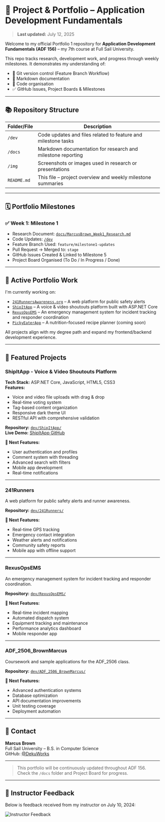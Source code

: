 # 📁 Project & Portfolio – Application Development Fundamentals

> **Last updated:** July 12, 2025

Welcome to my official Portfolio 1 repository for **Application Development Fundamentals (ADF 156)** – my 7th course at Full Sail University.

This repo tracks research, development work, and progress through weekly milestones. It demonstrates my understanding of:

- 🔁 Git version control (Feature Branch Workflow)
- 📝 Markdown documentation
- 📂 Code organisation
- ✅ GitHub Issues, Project Boards & Milestones

---

## 📚 Repository Structure

| Folder/File | Description |
|-------------|-------------|
| `/dev`      | Code updates and files related to feature and milestone tasks |
| `/docs`     | Markdown documentation for research and milestone reporting |
| `/img`      | Screenshots or images used in research or presentations |
| `README.md` | This file – project overview and weekly milestone summaries |

---

## 🗓️ Portfolio Milestones

### ✅ Week 1: Milestone 1
- Research Document: [`docs/MarcusBrown_Week1_Research.md`](docs/MarcusBrown_Week1_Research.md)
- Code Updates: [`/dev`](dev/)
- Feature Branch Used: `feature/milestone1-updates`
- Pull Request → Merged to: `stage`
- GitHub Issues Created & Linked to Milestone 5
- Project Board Organised (To Do / In Progress / Done)

---

## 🧠 Active Portfolio Work

I'm currently working on:
- [`241RunnersAwareness.org`](https://github.com/DekuWorks/241RunnersAwareness.org) – A web platform for public safety alerts
- [`ShipItApp`](https://github.com/DekuWorks/ShipItApp.git) – A voice & video shoutouts platform built with ASP.NET Core
- [`RexusOpsEMS`](https://github.com/DekuWorks/RexusOpsEMS.git) – An emergency management system for incident tracking and responder coordination
- [`PickyEaterApp`](https://github.com/DekuWorks/PickyEaterApp) – A nutrition-focused recipe planner (coming soon)

All projects align with my degree path and expand my frontend/backend development experience.

---

## 🚢 Featured Projects

### ShipItApp - Voice & Video Shoutouts Platform
**Tech Stack:** ASP.NET Core, JavaScript, HTML5, CSS3  
**Features:**
- Voice and video file uploads with drag & drop
- Real-time voting system
- Tag-based content organization
- Responsive dark theme UI
- RESTful API with comprehensive validation

**Repository:** [`dev/ShipItApp/`](dev/ShipItApp/)  
**Live Demo:** [ShipItApp GitHub](https://github.com/DekuWorks/ShipItApp.git)

**🚀 Next Features:**
- User authentication and profiles
- Comment system with threading
- Advanced search with filters
- Mobile app development
- Real-time notifications

---

### 241Runners
A web platform for public safety alerts and runner awareness.

**Repository:** [`dev/241Runners/`](dev/241Runners/)

**🚀 Next Features:**
- Real-time GPS tracking
- Emergency contact integration
- Weather alerts and notifications
- Community safety reports
- Mobile app with offline support

---

### RexusOpsEMS
An emergency management system for incident tracking and responder coordination.

**Repository:** [`dev/RexusOpsEMS/`](dev/RexusOpsEMS/)

**🚀 Next Features:**
- Real-time incident mapping
- Automated dispatch system
- Equipment tracking and maintenance
- Performance analytics dashboard
- Mobile responder app

---

### ADF_2506_BrownMarcus
Coursework and sample applications for the ADF_2506 class.

**Repository:** [`dev/ADF_2506_BrownMarcus/`](dev/ADF_2506_BrownMarcus/)

**🚀 Next Features:**
- Advanced authentication systems
- Database optimization
- API documentation improvements
- Unit testing coverage
- Deployment automation

---

## 🔗 Contact

**Marcus Brown**  
Full Sail University – B.S. in Computer Science  
GitHub: [@DekuWorks](https://github.com/DekuWorks)

---

> This portfolio will be continuously updated throughout ADF 156. Check the `/docs` folder and Project Board for progress.

---

## 📝 Instructor Feedback

Below is feedback received from my instructor on July 10, 2024:

![Instructor Feedback](img/feedback_july10.png)
